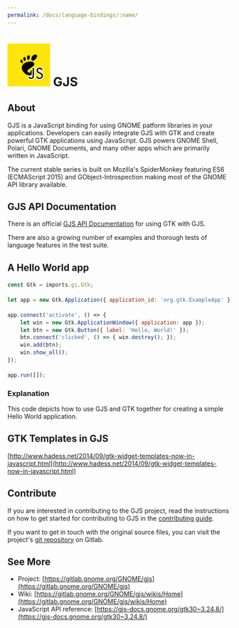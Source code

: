 ```yaml
---
permalink: /docs/language-bindings/:name/
---
```

# ![GJS and GTK Binding](/assets/img/docs/docs-jsgnome.png) GJS

## About

GJS is a JavaScript binding for using GNOME patform libraries in your
applications. Developers can easily integrate GJS with GTK and create
powerful GTK applications using JavaScript. GJS powers GNOME Shell, Polari,
GNOME Documents, and many other apps which are primarily written in
JavaScript.

The current stable series is built on Mozilla's SpiderMonkey featuring ES6
(ECMAScript 2015) and GObject-Introspection making most of the GNOME API
library available.

## GJS API Documentation

There is an official [GJS API Documentation](https://gjs-docs.gnome.org/gtk30~3.24.8/)
for using GTK with GJS.

There are also a growing number of examples and thorough tests of language
features in the test suite.

## A Hello World app

```javascript
const Gtk = imports.gi.Gtk;

let app = new Gtk.Application({ application_id: 'org.gtk.ExampleApp' });

app.connect('activate', () => {
    let win = new Gtk.ApplicationWindow({ application: app });
    let btn = new Gtk.Button({ label: 'Hello, World!' });
    btn.connect('clicked', () => { win.destroy(); });
    win.add(btn);
    win.show_all();
});

app.run([]);
```

### Explanation

This code depicts how to use GJS and GTK together for creating a simple
Hello World application.

## GTK Templates in GJS

[http://www.hadess.net/2014/09/gtk-widget-templates-now-in-javascript.html](http://www.hadess.net/2014/09/gtk-widget-templates-now-in-javascript.html)

## Contribute

If you are interested in contributing to the GJS project, read the
instructions on how to get started for contributing to GJS in the
[contributing guide](https://gitlab.gnome.org/GNOME/gjs/tree/master/CONTRIBUTING.md).

If you want to get in touch with the original source files, you can visit
the project's [git repository](https://gitlab.gnome.org/GNOME/gjs/) on
Gitlab.

## See More

* Project: [https://gitlab.gnome.org/GNOME/gjs](https://gitlab.gnome.org/GNOME/gjs)
* Wiki: [https://gitlab.gnome.org/GNOME/gjs/wikis/Home](https://gitlab.gnome.org/GNOME/gjs/wikis/Home)
* JavaScript API reference: [https://gjs-docs.gnome.org/gtk30~3.24.8/](https://gjs-docs.gnome.org/gtk30~3.24.8/)
